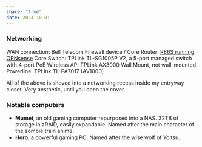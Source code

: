 ```yaml
---
share: "true"
date: 2024-10-01
---
```

### Networking
WAN connection: Bell Telecom
Firewall device / Core Router: [R86S running OPNsense](./Getting%2520SFP%2520on%2520my%2520R86S%2520working%2520in%2520OPNsense.md#)
Core Switch: TPLink TL-SG1005P V2, a 5-port managed switch with 4-port PoE
Wireless AP: TPLink AX3000 Wall Mount, not wall-mounted
Powerline: TPLink TL-PA7017 (AV1000)

All of the above is shoved into a networking recess inside my entryway closet. Very aesthetic, until you open the cover.
### Notable computers
- **Mumei**, an old gaming computer repurposed into a NAS. 32TB of storage in zRAID, easily expandable. Named after the main character of the zombie train anime.
- **Horo**, a powerful gaming PC. Named after the wise wolf of Yoitsu.
